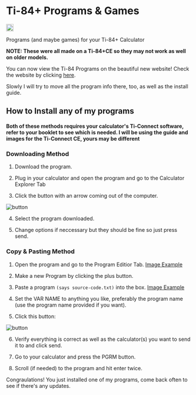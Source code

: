 # Ti-84+ Programs & Games

<a href="https://www.irccloud.com/invite?channel=%23ChewTi84&amp;hostname=irc.esper.net&amp;port=6697&amp;ssl=1" target="_blank"><img src="https://img.shields.io/badge/IRC-%23ChewTi84-1e72ff.svg?style=flat"  height="20"></a>

Programs (and maybe games) for your Ti-84+ Calculator

**NOTE: These were all made on a Ti-84+CE so they may not work as well on older models.**

You can now view the Ti-84 Programs on the beautiful new website! Check the website by clicking [here](http://ti84.chew.pw).

Slowly I will try to move all the program info there, too, as well as the install guide.

## How to Install any of my programs

#### Both of these methods requires your calculator's Ti-Connect software, refer to your booklet to see which is needed. I will be using the guide and images for the Ti-Connect CE, yours may be different

### Downloading Method

1) Download the program.

2) Plug in your calculator and open the program and go to the Calculator Explorer Tab

3) Click the button with an arrow coming out of the computer.

![button](https://t.gyazo.com/teams/chew/47d53a29cf98e5d77fcacb162654f7bb.png)

4) Select the program downloaded.

5) Change options if neccessary but they should be fine so just press send.

### Copy & Pasting Method

1) Open the program and go to the Program Editior Tab. [Image Example](https://t.gyazo.com/teams/chew/0da2864f17bbe826fc47502012a6f101.png)

2) Make a new Program by clicking the plus button.

3) Paste a program `(says source-code.txt)` into the box. [Image Example](https://t.gyazo.com/teams/chew/bb4b0008abcc8ccedd606e31cb20e4f3.png)

4) Set the VAR NAME to anything you like, preferably the program name (use the program name provided if you want).

5) Click this button: 

![button](https://t.gyazo.com/teams/chew/74f7033a3674f5b8116dfd5b0eeef4b3.png)

6) Verify everything is correct as well as the calculator(s) you want to send it to and click send. 

7) Go to your calculator and press the PGRM button.

8) Scroll (if needed) to the program and hit enter twice.

Congraulations! You just installed one of my programs, come back often to see if there's any updates.
